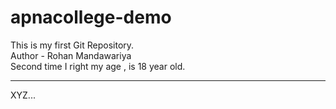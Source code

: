 # apnacollege-demo
This is my first Git Repository.
<br/>
Author - Rohan Mandawariya
<br/>
Second time I right my age , is 18 year old.
<hr/>
XYZ...



